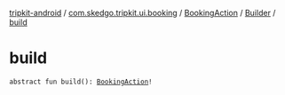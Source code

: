 [tripkit-android](../../../index.md) / [com.skedgo.tripkit.ui.booking](../../index.md) / [BookingAction](../index.md) / [Builder](index.md) / [build](./build.md)

# build

`abstract fun build(): `[`BookingAction`](../index.md)`!`